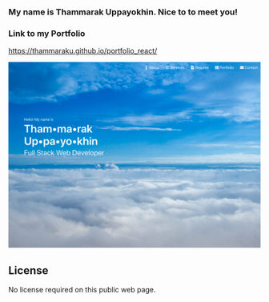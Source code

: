 ### My name is Thammarak Uppayokhin. Nice to to meet you!

### Link to my Portfolio
https://thammaraku.github.io/portfolio_react/

![Thammarak Portfolio Top](./src/images/thammarak_portfolio3.png)
## License
No license required on this public web page.